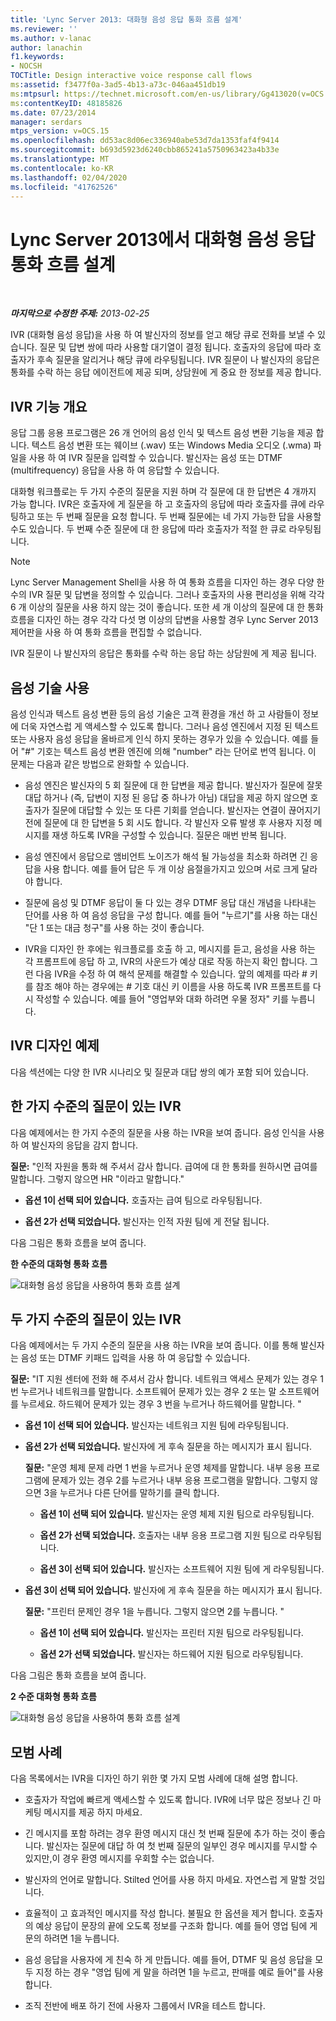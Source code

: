 ```yaml
---
title: 'Lync Server 2013: 대화형 음성 응답 통화 흐름 설계'
ms.reviewer: ''
ms.author: v-lanac
author: lanachin
f1.keywords:
- NOCSH
TOCTitle: Design interactive voice response call flows
ms:assetid: f3477f0a-3ad5-4b13-a73c-046aa451db19
ms:mtpsurl: https://technet.microsoft.com/en-us/library/Gg413020(v=OCS.15)
ms:contentKeyID: 48185826
ms.date: 07/23/2014
manager: serdars
mtps_version: v=OCS.15
ms.openlocfilehash: dd53ac8d06ec336940abe53d7da1353faf4f9414
ms.sourcegitcommit: b693d5923d6240cbb865241a5750963423a4b33e
ms.translationtype: MT
ms.contentlocale: ko-KR
ms.lasthandoff: 02/04/2020
ms.locfileid: "41762526"
---
```

<div data-xmlns="http://www.w3.org/1999/xhtml">

<div class="topic" data-xmlns="http://www.w3.org/1999/xhtml" data-msxsl="urn:schemas-microsoft-com:xslt" data-cs="http://msdn.microsoft.com/en-us/">

<div data-asp="http://msdn2.microsoft.com/asp">

# <a name="design-interactive-voice-response-call-flows-in-lync-server-2013"></a>Lync Server 2013에서 대화형 음성 응답 통화 흐름 설계

</div>

<div id="mainSection">

<div id="mainBody">

<span> </span>

_**마지막으로 수정한 주제:** 2013-02-25_

IVR (대화형 음성 응답)을 사용 하 여 발신자의 정보를 얻고 해당 큐로 전화를 보낼 수 있습니다. 질문 및 답변 쌍에 따라 사용할 대기열이 결정 됩니다. 호출자의 응답에 따라 호출자가 후속 질문을 알리거나 해당 큐에 라우팅됩니다. IVR 질문이 나 발신자의 응답은 통화를 수락 하는 응답 에이전트에 제공 되며, 상담원에 게 중요 한 정보를 제공 합니다.

<div>

## <a name="overview-of-ivr-features"></a>IVR 기능 개요

응답 그룹 응용 프로그램은 26 개 언어의 음성 인식 및 텍스트 음성 변환 기능을 제공 합니다. 텍스트 음성 변환 또는 웨이브 (.wav) 또는 Windows Media 오디오 (.wma) 파일을 사용 하 여 IVR 질문을 입력할 수 있습니다. 발신자는 음성 또는 DTMF (multifrequency) 응답을 사용 하 여 응답할 수 있습니다.

대화형 워크플로는 두 가지 수준의 질문을 지원 하며 각 질문에 대 한 답변은 4 개까지 가능 합니다. IVR은 호출자에 게 질문을 하 고 호출자의 응답에 따라 호출자를 큐에 라우팅하고 또는 두 번째 질문을 요청 합니다. 두 번째 질문에는 네 가지 가능한 답을 사용할 수도 있습니다. 두 번째 수준 질문에 대 한 응답에 따라 호출자가 적절 한 큐로 라우팅됩니다.

<div>


> [!NOTE]  
> Lync Server Management Shell을 사용 하 여 통화 흐름을 디자인 하는 경우 다양 한 수의 IVR 질문 및 답변을 정의할 수 있습니다. 그러나 호출자의 사용 편리성을 위해 각각 6 개 이상의 질문을 사용 하지 않는 것이 좋습니다. 또한 세 개 이상의 질문에 대 한 통화 흐름을 디자인 하는 경우 각각 다섯 명 이상의 답변을 사용할 경우 Lync Server 2013 제어판을 사용 하 여 통화 흐름을 편집할 수 없습니다.



</div>

IVR 질문이 나 발신자의 응답은 통화를 수락 하는 응답 하는 상담원에 게 제공 됩니다.

</div>

<div>

## <a name="working-with-speech-technologies"></a>음성 기술 사용

음성 인식과 텍스트 음성 변환 등의 음성 기술은 고객 환경을 개선 하 고 사람들이 정보에 더욱 자연스럽 게 액세스할 수 있도록 합니다. 그러나 음성 엔진에서 지정 된 텍스트 또는 사용자 음성 응답을 올바르게 인식 하지 못하는 경우가 있을 수 있습니다. 예를 들어 "\#" 기호는 텍스트 음성 변환 엔진에 의해 "number" 라는 단어로 번역 됩니다. 이 문제는 다음과 같은 방법으로 완화할 수 있습니다.

  - 음성 엔진은 발신자의 5 회 질문에 대 한 답변을 제공 합니다. 발신자가 질문에 잘못 대답 하거나 (즉, 답변이 지정 된 응답 중 하나가 아님) 대답을 제공 하지 않으면 호출자가 질문에 대답할 수 있는 또 다른 기회를 얻습니다. 발신자는 연결이 끊어지기 전에 질문에 대 한 답변을 5 회 시도 합니다. 각 발신자 오류 발생 후 사용자 지정 메시지를 재생 하도록 IVR을 구성할 수 있습니다. 질문은 매번 반복 됩니다.

  - 음성 엔진에서 응답으로 앰비언트 노이즈가 해석 될 가능성을 최소화 하려면 긴 응답을 사용 합니다. 예를 들어 답은 두 개 이상 음절을가지고 있으며 서로 크게 달라 야 합니다.

  - 질문에 음성 및 DTMF 응답이 둘 다 있는 경우 DTMF 응답 대신 개념을 나타내는 단어를 사용 하 여 음성 응답을 구성 합니다. 예를 들어 "누르기"를 사용 하는 대신 "단 1 또는 대금 청구"를 사용 하는 것이 좋습니다.

  - IVR을 디자인 한 후에는 워크플로를 호출 하 고, 메시지를 듣고, 음성을 사용 하는 각 프롬프트에 응답 하 고, IVR의 사운드가 예상 대로 작동 하는지 확인 합니다. 그런 다음 IVR을 수정 하 여 해석 문제를 해결할 수 있습니다. 앞의 예제를 따라 \# 키를 참조 해야 하는 경우에는 \# 기호 대신 키 이름을 사용 하도록 IVR 프롬프트를 다시 작성할 수 있습니다. 예를 들어 "영업부와 대화 하려면 우물 정자" 키를 누릅니다.

</div>

<div>

## <a name="ivr-design-examples"></a>IVR 디자인 예제

다음 섹션에는 다양 한 IVR 시나리오 및 질문과 대답 쌍의 예가 포함 되어 있습니다.

<div>

## <a name="ivr-with-one-level-of-questions"></a>한 가지 수준의 질문이 있는 IVR

다음 예제에서는 한 가지 수준의 질문을 사용 하는 IVR을 보여 줍니다. 음성 인식을 사용 하 여 발신자의 응답을 감지 합니다.

**질문:** "인적 자원을 통화 해 주셔서 감사 합니다. 급여에 대 한 통화를 원하시면 급여를 말합니다. 그렇지 않으면 HR "이라고 말합니다."

  - **옵션 1이 선택 되어 있습니다.** 호출자는 급여 팀으로 라우팅됩니다.

  - **옵션 2가 선택 되었습니다.** 발신자는 인적 자원 팀에 게 전달 됩니다.

다음 그림은 통화 흐름을 보여 줍니다.

**한 수준의 대화형 통화 흐름**

![대화형 음성 응답을 사용하여 통화 흐름 설계](images/Gg413020.4820a9f7-b5b0-4831-b972-baae0c015ec1(OCS.15).jpg "대화형 음성 응답을 사용하여 통화 흐름 설계")

</div>

<div>

## <a name="ivr-with-two-levels-of-questions"></a>두 가지 수준의 질문이 있는 IVR

다음 예제에서는 두 가지 수준의 질문을 사용 하는 IVR을 보여 줍니다. 이를 통해 발신자는 음성 또는 DTMF 키패드 입력을 사용 하 여 응답할 수 있습니다.

**질문:** "IT 지원 센터에 전화 해 주셔서 감사 합니다. 네트워크 액세스 문제가 있는 경우 1 번 누르거나 네트워크를 말합니다. 소프트웨어 문제가 있는 경우 2 또는 말 소프트웨어를 누르세요. 하드웨어 문제가 있는 경우 3 번을 누르거나 하드웨어를 말합니다. "

  - **옵션 1이 선택 되어 있습니다.** 발신자는 네트워크 지원 팀에 라우팅됩니다.

  - **옵션 2가 선택 되었습니다.** 발신자에 게 후속 질문을 하는 메시지가 표시 됩니다.
    
    **질문:** "운영 체제 문제 라면 1 번을 누르거나 운영 체제를 말합니다. 내부 응용 프로그램에 문제가 있는 경우 2를 누르거나 내부 응용 프로그램을 말합니다. 그렇지 않으면 3을 누르거나 다른 단어를 말하기를 클릭 합니다.
    
      - **옵션 1이 선택 되어 있습니다.** 발신자는 운영 체제 지원 팀으로 라우팅됩니다.
    
      - **옵션 2가 선택 되었습니다.** 호출자는 내부 응용 프로그램 지원 팀으로 라우팅됩니다.
    
      - **옵션 3이 선택 되어 있습니다.** 발신자는 소프트웨어 지원 팀에 게 라우팅됩니다.

  - **옵션 3이 선택 되어 있습니다.** 발신자에 게 후속 질문을 하는 메시지가 표시 됩니다.
    
    **질문:** "프린터 문제인 경우 1을 누릅니다. 그렇지 않으면 2를 누릅니다. "
    
      - **옵션 1이 선택 되어 있습니다.** 발신자는 프린터 지원 팀으로 라우팅됩니다.
    
      - **옵션 2가 선택 되었습니다.** 발신자는 하드웨어 지원 팀으로 라우팅됩니다.

다음 그림은 통화 흐름을 보여 줍니다.

**2 수준 대화형 통화 흐름**

![대화형 음성 응답을 사용하여 통화 흐름 설계](images/Gg413020.a5b62083-312d-4419-898b-d1a225a5379f(OCS.15).jpg "대화형 음성 응답을 사용하여 통화 흐름 설계")

</div>

</div>

<div>

## <a name="best-practices"></a>모범 사례

다음 목록에서는 IVR을 디자인 하기 위한 몇 가지 모범 사례에 대해 설명 합니다.

  - 호출자가 작업에 빠르게 액세스할 수 있도록 합니다. IVR에 너무 많은 정보나 긴 마케팅 메시지를 제공 하지 마세요.

  - 긴 메시지를 포함 하려는 경우 환영 메시지 대신 첫 번째 질문에 추가 하는 것이 좋습니다. 발신자는 질문에 대답 하 여 첫 번째 질문의 일부인 경우 메시지를 무시할 수 있지만,이 경우 환영 메시지를 우회할 수는 없습니다.

  - 발신자의 언어로 말합니다. Stilted 언어를 사용 하지 마세요. 자연스럽 게 말할 것입니다.

  - 효율적이 고 효과적인 메시지를 작성 합니다. 불필요 한 옵션을 제거 합니다. 호출자의 예상 응답이 문장의 끝에 오도록 정보를 구조화 합니다. 예를 들어 영업 팀에 게 문의 하려면 1을 누릅니다.

  - 음성 응답을 사용자에 게 친숙 하 게 만듭니다. 예를 들어, DTMF 및 음성 응답을 모두 지정 하는 경우 "영업 팀에 게 말을 하려면 1을 누르고, 판매를 예로 들어"를 사용 합니다.

  - 조직 전반에 배포 하기 전에 사용자 그룹에서 IVR을 테스트 합니다.

</div>

</div>

<span> </span>

</div>

</div>

</div>

